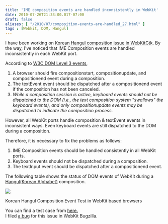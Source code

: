 ```yaml
---
title: 'IME composition events are handled inconsistently in WebKit'
date: 2010-07-26T21:33:00.017-07:00
draft: false
aliases: [ "/2010/07/composition-events-are-handled_27.html" ]
tags : [Webkit, DOM, Hangul]
---
```


I have been working on [Korean Hangul composition issue in WebKitGtk](https://bugs.webkit.org/show_bug.cgi?id=40518). By the way, I've noticed that IME Composition events are handled inconsistently in each WebKit port.  
  
According to [W3C DOM Level 3 events](http://dev.w3.org/2006/webapi/DOM-Level-3-Events/html/DOM3-Events.html#events-compositionevents),  
1) A browser should fire compositionstart, compositionupdate, and compositionend event during a composition.  
2) The textEvent event should be dispatched after a compositionend event if the composition has not been canceled.  
3) _While a composition session is active, keyboard events should not be dispatched to the DOM (i.e., the text composition system "swallows" the keyboard events), and only compositionupdate events may be dispatched to indicate the composition process._  
  
However, all WebKit ports handle composition & textEvent events in inconsistent ways. Even keyboard events are still dispatched to the DOM during a composition.  
  
Therefore, it is necessary to fix the problems as follows:  
1) IME Composition events should be handled consistently in all WebKit ports.  
2) Keyboard events should not be dispatched during a composition.  
3) The textInput event should be dispatched after a compositionend event.  
  

The following table shows the status of DOM events of WebKit during a [Hangul(Korean Alphabet)](http://en.wikipedia.org/wiki/Hangul) composition.

[![](http://2.bp.blogspot.com/_vr2B2ySFJkY/TE51YkaHN3I/AAAAAAAAAO4/sBtd1T3DcNc/s400/%EC%8A%A4%ED%81%AC%EB%A6%B0%EC%83%B7+2010-07-27+%EC%98%A4%ED%9B%84+2.54.30.png)](http://2.bp.blogspot.com/_vr2B2ySFJkY/TE51YkaHN3I/AAAAAAAAAO4/sBtd1T3DcNc/s1600/%EC%8A%A4%ED%81%AC%EB%A6%B0%EC%83%B7+2010-07-27+%EC%98%A4%ED%9B%84+2.54.30.png)

Korean Hangul Composition Event Test in WebKit based browsers

You can find a test case from [here.](https://bug-43020-attachments.webkit.org/attachment.cgi?id=62645)  
I filed [a bug](https://bugs.webkit.org/show_bug.cgi?id=43020) for this issue in WebKit Bugzilla.